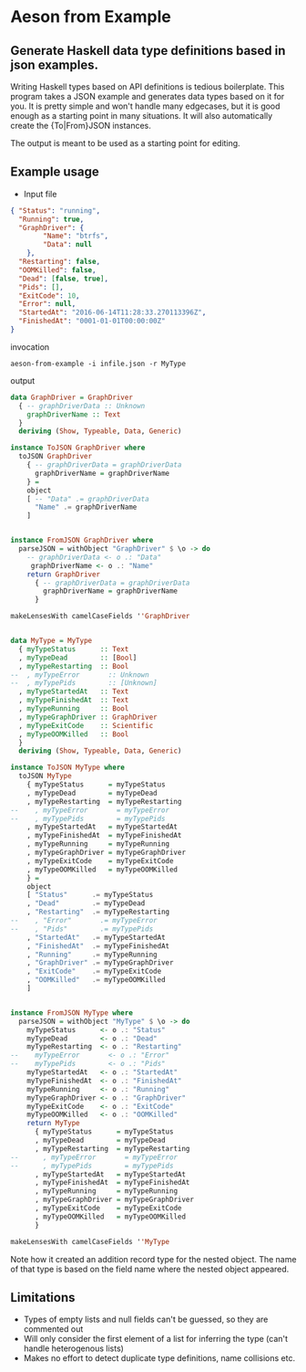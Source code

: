 # Aeson from Example

## Generate Haskell data type definitions based in json examples.

Writing Haskell types based on API definitions is tedious boilerplate. This
program takes a JSON example and generates data types based on it for you.  It
is pretty simple and won't handle many edgecases, but it is good enough as a
starting point in many situations. It will also automatically create the
{To|From}JSON instances.

The output is meant to be used as a starting point for editing.


## Example usage

* Input file

```json
{ "Status": "running",
  "Running": true,
  "GraphDriver": {
        "Name": "btrfs",
        "Data": null
    },
  "Restarting": false,
  "OOMKilled": false,
  "Dead": [false, true],
  "Pids": [],
  "ExitCode": 10,
  "Error": null,
  "StartedAt": "2016-06-14T11:28:33.270113396Z",
  "FinishedAt": "0001-01-01T00:00:00Z"
}
```

invocation

```
aeson-from-example -i infile.json -r MyType
```

output


```haskell
data GraphDriver = GraphDriver
  { -- graphDriverData :: Unknown
    graphDriverName :: Text
  }
  deriving (Show, Typeable, Data, Generic)

instance ToJSON GraphDriver where
  toJSON GraphDriver
    { -- graphDriverData = graphDriverData
      graphDriverName = graphDriverName
    } =
    object
    [ -- "Data" .= graphDriverData
      "Name" .= graphDriverName
    ]


instance FromJSON GraphDriver where
  parseJSON = withObject "GraphDriver" $ \o -> do
    -- graphDriverData <- o .: "Data"
     graphDriverName <- o .: "Name"
    return GraphDriver
      { -- graphDriverData = graphDriverData
        graphDriverName = graphDriverName
      }

makeLensesWith camelCaseFields ''GraphDriver


data MyType = MyType
  { myTypeStatus      :: Text
  , myTypeDead        :: [Bool]
  , myTypeRestarting  :: Bool
--  , myTypeError       :: Unknown
--  , myTypePids        :: [Unknown]
  , myTypeStartedAt   :: Text
  , myTypeFinishedAt  :: Text
  , myTypeRunning     :: Bool
  , myTypeGraphDriver :: GraphDriver
  , myTypeExitCode    :: Scientific
  , myTypeOOMKilled   :: Bool
  }
  deriving (Show, Typeable, Data, Generic)

instance ToJSON MyType where
  toJSON MyType
    { myTypeStatus      = myTypeStatus
    , myTypeDead        = myTypeDead
    , myTypeRestarting  = myTypeRestarting
--    , myTypeError       = myTypeError
--    , myTypePids        = myTypePids
    , myTypeStartedAt   = myTypeStartedAt
    , myTypeFinishedAt  = myTypeFinishedAt
    , myTypeRunning     = myTypeRunning
    , myTypeGraphDriver = myTypeGraphDriver
    , myTypeExitCode    = myTypeExitCode
    , myTypeOOMKilled   = myTypeOOMKilled
    } =
    object
    [ "Status"      .= myTypeStatus
    , "Dead"        .= myTypeDead
    , "Restarting"  .= myTypeRestarting
--    , "Error"       .= myTypeError
--    , "Pids"        .= myTypePids
    , "StartedAt"   .= myTypeStartedAt
    , "FinishedAt"  .= myTypeFinishedAt
    , "Running"     .= myTypeRunning
    , "GraphDriver" .= myTypeGraphDriver
    , "ExitCode"    .= myTypeExitCode
    , "OOMKilled"   .= myTypeOOMKilled
    ]


instance FromJSON MyType where
  parseJSON = withObject "MyType" $ \o -> do
    myTypeStatus      <- o .: "Status"
    myTypeDead        <- o .: "Dead"
    myTypeRestarting  <- o .: "Restarting"
--    myTypeError       <- o .: "Error"
--    myTypePids        <- o .: "Pids"
    myTypeStartedAt   <- o .: "StartedAt"
    myTypeFinishedAt  <- o .: "FinishedAt"
    myTypeRunning     <- o .: "Running"
    myTypeGraphDriver <- o .: "GraphDriver"
    myTypeExitCode    <- o .: "ExitCode"
    myTypeOOMKilled   <- o .: "OOMKilled"
    return MyType
      { myTypeStatus      = myTypeStatus
      , myTypeDead        = myTypeDead
      , myTypeRestarting  = myTypeRestarting
--      , myTypeError       = myTypeError
--      , myTypePids        = myTypePids
      , myTypeStartedAt   = myTypeStartedAt
      , myTypeFinishedAt  = myTypeFinishedAt
      , myTypeRunning     = myTypeRunning
      , myTypeGraphDriver = myTypeGraphDriver
      , myTypeExitCode    = myTypeExitCode
      , myTypeOOMKilled   = myTypeOOMKilled
      }

makeLensesWith camelCaseFields ''MyType

```

Note how it created an addition record type for the nested object. The name of
that type is based on the field name where the nested object appeared.

## Limitations

* Types of empty lists and null fields can't be guessed, so they are commented out
* Will only consider the first element of a list for inferring the type (can't
  handle heterogenous lists)
* Makes no effort to detect duplicate type definitions, name collisions etc.
